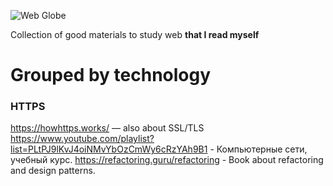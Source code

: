 

![Web Globe][globe]

[globe]: https://cdn.arstechnica.net/wp-content/uploads/2016/11/getty-global-network.jpg "Web Globe"

Collection of good materials to study web **that I read myself**
# Grouped by technology

### HTTPS
https://howhttps.works/ — also about SSL/TLS
https://www.youtube.com/playlist?list=PLtPJ9lKvJ4oiNMvYbOzCmWy6cRzYAh9B1 - Компьютерные сети, учебный курс.
https://refactoring.guru/refactoring - Book about refactoring and design patterns.
